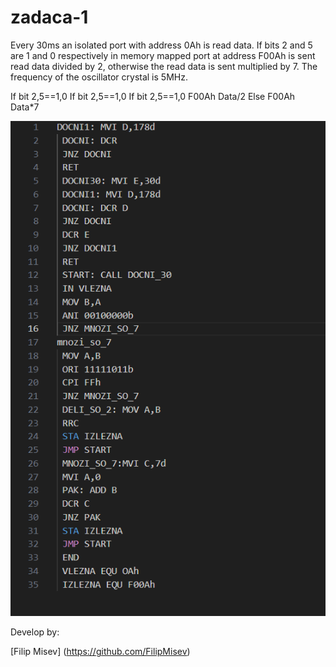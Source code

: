# zadaca-1
Every 30ms an isolated port with address 0Ah is read
data. If bits 2 and 5 are 1 and 0 respectively in memory
mapped port at address F00Ah is sent read
data divided by 2, otherwise the read data is sent
multiplied by 7. The frequency of the oscillator crystal is
5MHz.

 If bit 2,5==1,0 If bit 2,5==1,0 If bit 2,5==1,0
 F00Ah Data/2
 Else
 F00Ah Data*7 

![Screenshot (1)](https://github.com/tamaraatanasova/8085-Zadaca1/blob/main/image1.png)

Develop by:

[Filip Misev] (https://github.com/FilipMisev)
